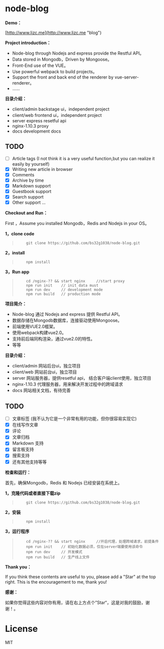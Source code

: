 # node-blog

**Demo：**

[http://www.lizc.me](http://www.lizc.me "blog")

**Project introduction：**

* Node-blog through Nodejs and express provide the Restful API。
* Data stored in Mongodb，Driven by Mongoose。
* Front-End use of the VUE。
* Use powerful webpack to build projects。
* Support the front and back end of the renderer by vue-server-renderer。
* ......

**目录介绍：**

* client/admin backstage ui，independent project
* client/web   frontend ui，independent project
* server       express resetful api
* nginx-1.10.3 proxy
* docs         development docs

## TODO
- [ ] Article tags (I not  think it is a very useful function,but you can realize it easily by yourself) 
- [x] Writing new article in browser
- [x] Comments
- [x] Archive by time
- [x] Markdown support
- [x] Guestbook support
- [x] Search support
- [x] Other support ...

**Checkout and Run：**

First ，Assume you installed Mongodb，Redis and Nodejs in your OS。

**1，clone code**

>         git clone https://github.com/bs32g1038/node-blog.git

**2，install**

>         npm install

**3，Run app**
>         cd /nginx-?? && start nginx     //start proxy
>         npm run init    // init data must  
>         npm run dev     // development mode
>         npm run build   // production mode
        
**项目简介：**

* Node-blog 通过 Nodejs and express 提供 Restful API。
* 数据存储在Mongodb数据库，连接驱动使用Mongoose。
* 前端使用VUE2.0框架。
* 使用webpack构建vue2.0。
* 支持前后端同构渲染，通过vue2.0的特性。
* 等等

**目录介绍：**

* client/admin 网站后台ui，独立项目
* client/web   网站前台ui，独立项目
* server       网站服务器，提供resetful api， 结合客户端client使用，独立项目
* nginx-1.10.3 代理服务器，用来解决开发过程中的跨域请求
* docs         网站相关文档，有待完善

## TODO
- [ ] 文章标签 (我不认为它是一个非常有用的功能，但你很容易实现它) 
- [x] 在线写作文章
- [x] 评论
- [x] 文章归档
- [x] Markdown 支持
- [x] 留言板支持
- [x] 搜索支持
- [x] 还有其他支持等等

**检查和运行：**

首先，确保Mongodb，Redis 和 Nodejs 已经安装在系统上。

**1，克隆代码或者直接下载zip**

>         git clone https://github.com/bs32g1038/node-blog.git

**2，安装**

>         npm install

**3，运行程序**


>         cd /nginx-?? && start nginx     //开启代理，处理跨域请求，前提条件
>         npm run init    // 初始化数据必须，仅在server端要使用该命令
>         npm run dev     // 开发模式
>         npm run build   // 生产线上文件

**Thank you：**

If you think these contents are useful to you, please add a "Star" at the top right. This is the encouragement to me, thank you!

**感谢：**

如果你觉得这些内容对你有用，请在右上方点个”Star“，这是对我的鼓励，谢谢！。

# License
MIT